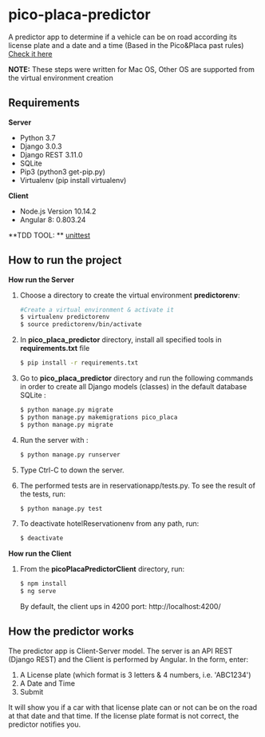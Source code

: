 # pico-placa-predictor
A predictor app to determine if a vehicle can be on road according its license plate and a date and a time (Based in the Pico&amp;Placa past rules) [Check it here](https://ecuador.seguros123.com/todo-lo-que-debes-saber-del-famoso-pico-y-placa/)

**NOTE:** These steps were written for Mac OS, Other OS are supported from the virtual environment creation 

## Requirements
**Server** 
- Python 3.7
- Django 3.0.3
- Django REST 3.11.0
- SQLite
- Pip3 (python3 get-pip.py)
- Virtualenv (pip install virtualenv)

**Client** 
- Node.js Version 10.14.2
- Angular 8: 0.803.24

**TDD TOOL: ** [unittest](https://docs.python.org/3/library/unittest.html#module-unittest)

## How to run the project

**How run the Server**
1. Choose a directory to create the virtual environment **predictorenv**:
	```sh
	#Create a virtual environment & activate it
	$ virtualenv predictorenv
	$ source predictorenv/bin/activate
	```
2. In **pico_placa_predictor** directory, install all specified tools  in **requirements.txt** file
	```sh
	$ pip install -r requirements.txt
	```
3. Go to **pico_placa_predictor** directory and run the following commands in order to create all Django models (classes) in the default database SQLite :
	```sh
	$ python manage.py migrate
	$ python manage.py makemigrations pico_placa
	$ python manage.py migrate
	```
4. Run the server with :
	```sh
	$ python manage.py runserver
	```
5. Type Ctrl-C to down the server. 
6. The performed tests are in reservationapp/tests.py. To see the result of the tests, run: 
	```sh
	$ python manage.py test
	```

7. To deactivate hotelReservationenv from any path, run:
	```sh
	$ deactivate
	```
**How run the Client**
 1. From the **picoPlacaPredictorClient** directory, run:
	```sh
	$ npm install
	$ ng serve 
	```
	By default, the client ups in 4200 port: http://localhost:4200/

## How the predictor works

The predictor app is Client-Server model. The server is an API REST (Django REST) and the Client is performed by Angular.
In the form, enter:
1. A License plate (which format is 3 letters & 4 numbers, i.e. 'ABC1234')
2. A Date and Time
3. Submit

It will show you if a car with that license plate can or not can be on the road at that date and that time. If the license plate format is not correct, the predictor notifies you.
